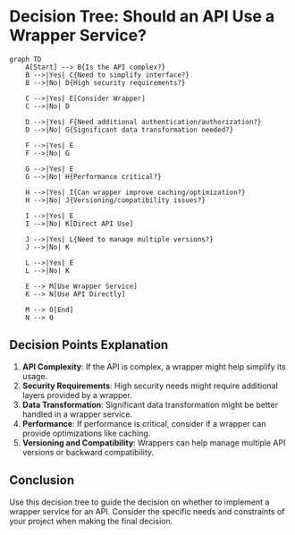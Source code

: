 # Decision Tree: Should an API Use a Wrapper Service?

```mermaid
graph TD
    A[Start] --> B{Is the API complex?}
    B -->|Yes| C{Need to simplify interface?}
    B -->|No| D{High security requirements?}
    
    C -->|Yes| E[Consider Wrapper]
    C -->|No| D
    
    D -->|Yes| F{Need additional authentication/authorization?}
    D -->|No| G{Significant data transformation needed?}
    
    F -->|Yes| E
    F -->|No| G
    
    G -->|Yes| E
    G -->|No| H{Performance critical?}
    
    H -->|Yes| I{Can wrapper improve caching/optimization?}
    H -->|No| J{Versioning/compatibility issues?}
    
    I -->|Yes| E
    I -->|No| K[Direct API Use]
    
    J -->|Yes| L{Need to manage multiple versions?}
    J -->|No| K
    
    L -->|Yes| E
    L -->|No| K
    
    E --> M[Use Wrapper Service]
    K --> N[Use API Directly]
    
    M --> O[End]
    N --> O
```

## Decision Points Explanation

1. **API Complexity**: If the API is complex, a wrapper might help simplify its usage.
2. **Security Requirements**: High security needs might require additional layers provided by a wrapper.
3. **Data Transformation**: Significant data transformation might be better handled in a wrapper service.
4. **Performance**: If performance is critical, consider if a wrapper can provide optimizations like caching.
5. **Versioning and Compatibility**: Wrappers can help manage multiple API versions or backward compatibility.

## Conclusion

Use this decision tree to guide the decision on whether to implement a wrapper service for an API. Consider the specific needs and constraints of your project when making the final decision.
